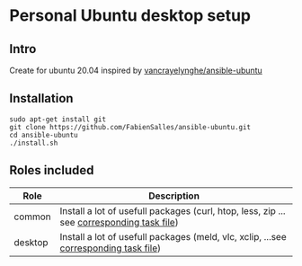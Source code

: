 # Personal Ubuntu desktop setup 

## Intro 

Create for ubuntu 20.04 inspired by [vancrayelynghe/ansible-ubuntu](https://github.com/lvancrayelynghe/ansible-ubuntu)

## Installation

```
sudo apt-get install git
git clone https://github.com/FabienSalles/ansible-ubuntu.git
cd ansible-ubuntu
./install.sh
```

## Roles included

| Role | Description
| ------- | ------ |
| common | Install a lot of usefull packages (curl, htop, less, zip ... see [corresponding task file](https://github.com/FabienSalles/ansible-ubuntu/blob/master/roles/common/tasks/main.yml)) |
| desktop | Install a lot of usefull packages (meld, vlc, xclip, ...see [corresponding task file](https://github.com/FabienSalles/ansible-ubuntu/blob/master/roles/desktop/tasks/main.yml)) |
